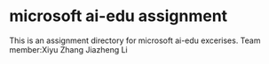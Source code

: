 # microsoft ai-edu assignment
This is an assignment directory for microsoft ai-edu excerises.
Team member:Xiyu Zhang Jiazheng Li
